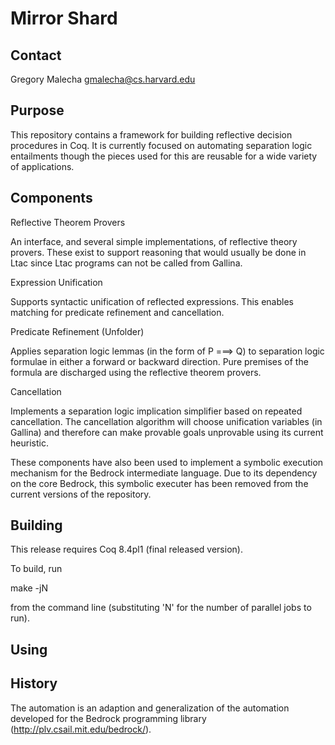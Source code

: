 Mirror Shard
============

Contact
-------
Gregory Malecha <gmalecha@cs.harvard.edu>

Purpose
-------

This repository contains a framework for building reflective decision
procedures in Coq. It is currently focused on automating separation
logic entailments though the pieces used for this are reusable for a
wide variety of applications.

Components
----------

Reflective Theorem Provers
 
  An interface, and several simple implementations, of reflective
  theory provers. These exist to support reasoning that would usually
  be done in Ltac since Ltac programs can not be called from Gallina. 

Expression Unification
 
  Supports syntactic unification of reflected expressions. This
  enables matching for predicate refinement and cancellation. 

Predicate Refinement (Unfolder)

  Applies separation logic lemmas (in the form of P ===> Q) to
  separation logic formulae in either a forward or backward
  direction. Pure premises of the formula are discharged using the
  reflective theorem provers.

Cancellation

  Implements a separation logic implication simplifier based on
  repeated cancellation. The cancellation algorithm will choose
  unification variables (in Gallina) and therefore can make provable
  goals unprovable using its current heuristic.

These components have also been used to implement a symbolic execution
mechanism for the Bedrock intermediate language. Due to its dependency
on the core Bedrock, this symbolic executer has been removed from the
current versions of the repository. 

Building
--------

This release requires Coq 8.4pl1 (final released version).

To build, run

   make -jN

from the command line (substituting 'N' for the number of parallel
jobs to run).

Using
-----

History
-------

The automation is an adaption and generalization of the automation
developed for the Bedrock programming library
(http://plv.csail.mit.edu/bedrock/).

